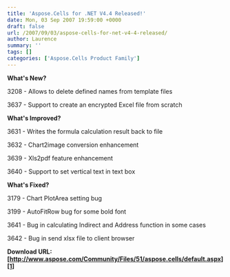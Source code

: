 ```yaml
---
title: 'Aspose.Cells for .NET V4.4 Released!'
date: Mon, 03 Sep 2007 19:59:00 +0000
draft: false
url: /2007/09/03/aspose-cells-for-net-v4-4-released/
author: Laurence
summary: ''
tags: []
categories: ['Aspose.Cells Product Family']
---
```


**What's New?**

3208 - Allows to delete defined names from template files

3637 - Support to create an encrypted Excel file from scratch

**What's Improved?**

3631 - Writes the formula calculation result back to file

3632 - Chart2image conversion enhancement

3639 - Xls2pdf feature enhancement

3640 - Support to set vertical text in text box

**What's Fixed?**

3179 - Chart PlotArea setting bug 

3199 - AutoFitRow bug for some bold font 

3641 - Bug in calculating Indirect and Address function in some cases

3642 - Bug in send xlsx file to client browser

**Download URL: [http://www.aspose.com/Community/Files/51/aspose.cells/default.aspx][1]**




[1]: http://www.aspose.com/Community/Files/51/aspose.cells/default.aspx




